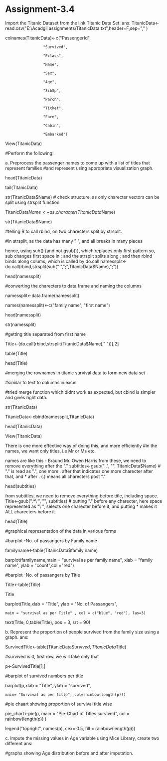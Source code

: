 # Assignment-3.4

Import the Titanic Dataset from the link Titanic Data Set. ans:
TitanicData<-read.csv("E:\Acadgil assignments\TitanicData.txt",header=F,sep="," )

colnames(TitanicData)<-c("PassengerId",

                     "Survived",

                     "Pclass",

                     "Name",

                     "Sex",

                     "Age",

                     "SibSp",

                     "Parch",

                     "Ticket",

                     "Fare",

                     "Cabin",

                     "Embarked")
View(TitanicData)

#Perform the following:

a. Preprocess the passenger names to come up with a list of titles that represent families
#and represent using appropriate visualization graph.

head(TitanicData)

tail(TitanicData)

str(TitanicData$Name) # check structure, as only charecter vectors can be split using strsplit function

TitanicData$Name<-as.character(TitanicData$Name)

str(TitanicData$Name)

#telling R to call rbind, on two charecters split by strsplit.

#in strsplit, as the data has many " ", and all breaks in many pieces

hence, using sub() {and not gsub()}, which replaces only first pattern
so, sub changes first space in ; and the strsplit splits along ; and then rbind binds along colums, which is called by do.call
namessplit<-do.call(rbind,strsplit(sub(" ",";",TitanicData$Name),";"))

head(namessplit)

#converting the charecters to data frame and naming the columns

namessplit<-data.frame(namessplit)

names(namessplit)<-c("family name", "first name")

head(namessplit)

str(namessplit)

#getting title separated from first name

Title<-(do.call(rbind,strsplit(TitanicData$Name)," "))[,2]

table(Title)

head(Title)

#merging the rownames in titanic survival data to form new data set

#similar to text to columns in excel

#tried merge function which didnt work as expected, but cbind is simpler and gives right data.

str(TitanicData)

TitanicData<-cbind(namessplit,TitanicData)

head(TitanicData)

View(TitanicData)

There is one more effective way of doing this, and more efficiently
#in the names, we want only titles, i.e Mr or Ms etc.

names are like this - Braund Mr. Owen Harris
from these, we need to remove everything after the "."
subtitles<-gsub("\..", "", TitanicData$Name) # "\." is read as ".", one more . after that indicates one more charecter after that, and * after . (.) means all charecters post "."

head(subtitles)

from subtitles, we need to remove everything before title, including space.
Title<-gsub(".*\ ", "", subtitles) # putting "." before any charecter, here space represented as "\ ", selects one charecter before it, and putting * makes it ALL charecters before it.

head(Title)

#graphical representation of the data in various forms

#barplot -No. of passangers by Family name

familyname<-table(TitanicData$family name)

barplot(familyname,main = "survival as per family name", xlab = "family name", ylab = "count",col ="red")

#barplot -No. of passangers by Title

Title<-table(Title)

Title

barplot(Title,xlab = "Title", ylab = "No. of Passangers",

    main = "survival as per Title" , col = c("blue", "red"), las=3)
text(Title, 0,table(Title), pos = 3, srt = 90)

b. Represent the proportion of people survived from the family size using a graph. ans:

SurvivedTitle<-table(TitanicData$Survived, TitanicData$Title)

#survived is 0, first row. we will take only that

p<-SurvivedTitle[1,]

#barplot of survived numbers per title

barplot(p,xlab = "Title", ylab = "survived",

    main= "Survival as per title", col=rainbow(length(p)))
#pie chaart showing proportion of survival title wise

pie_chart<-pie(p, main = "Pie-Chart of Titles survived", col = rainbow(length(p)) )

legend("topright", names(p), cex= 0.5, fill = rainbow(length(p)))

c. Impute the missing values in Age variable using Mice Library, create two different ans:

#graphs showing Age distribution before and after imputation.
